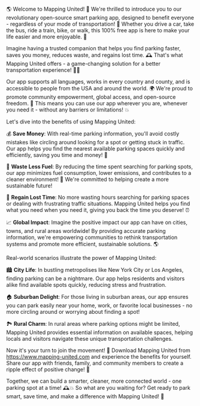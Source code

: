 🌎 Welcome to Mapping United! 🚀 We're thrilled to introduce you to our revolutionary open-source smart parking app, designed to benefit everyone - regardless of your mode of transportation! 👋 Whether you drive a car, take the bus, ride a train, bike, or walk, this 100% free app is here to make your life easier and more enjoyable. 💯

Imagine having a trusted companion that helps you find parking faster, saves you money, reduces waste, and regains lost time. 🕰️ That's what Mapping United offers - a game-changing solution for a better transportation experience! 🚗💨

Our app supports all languages, works in every country and county, and is accessible to people from the USA and around the world. 🌍 We're proud to promote community empowerment, global access, and open-source freedom. 👊 This means you can use our app wherever you are, whenever you need it - without any barriers or limitations! 💥

Let's dive into the benefits of using Mapping United:

💰 **Save Money**: With real-time parking information, you'll avoid costly mistakes like circling around looking for a spot or getting stuck in traffic. Our app helps you find the nearest available parking spaces quickly and efficiently, saving you time and money! 💸

🔋 **Waste Less Fuel**: By reducing the time spent searching for parking spots, our app minimizes fuel consumption, lower emissions, and contributes to a cleaner environment! 🌳 We're committed to helping create a more sustainable future!

💪 **Regain Lost Time**: No more wasting hours searching for parking spaces or dealing with frustrating traffic situations. Mapping United helps you find what you need when you need it, giving you back the time you deserve! ⏰

📈 **Global Impact**: Imagine the positive impact our app can have on cities, towns, and rural areas worldwide! By providing accurate parking information, we're empowering communities to rethink transportation systems and promote more efficient, sustainable solutions. 🌎

Real-world scenarios illustrate the power of Mapping United:

🏙️ **City Life**: In bustling metropolises like New York City or Los Angeles, finding parking can be a nightmare. Our app helps residents and visitors alike find available spots quickly, reducing stress and frustration.

🏠 **Suburban Delight**: For those living in suburban areas, our app ensures you can park easily near your home, work, or favorite local businesses - no more circling around or worrying about finding a spot!

🏞️ **Rural Charm**: In rural areas where parking options might be limited, Mapping United provides essential information on available spaces, helping locals and visitors navigate these unique transportation challenges.

Now it's your turn to join the movement! 🎉 Download Mapping United from https://www.mapping-united.com and experience the benefits for yourself. Share our app with friends, family, and community members to create a ripple effect of positive change! 🌊

Together, we can build a smarter, cleaner, more connected world - one parking spot at a time! 🕰️💥 So what are you waiting for? Get ready to park smart, save time, and make a difference with Mapping United! 🚀